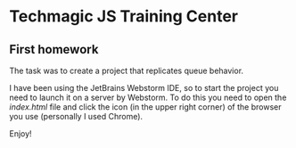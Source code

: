 # Techmagic JS Training Center
## First homework

The task was to create a project that replicates queue behavior.

I have been using the JetBrains Webstorm IDE, so to start the project you need to launch it on a server by Webstorm. To do this you need to open the *index.html* file and click the icon (in the upper right corner) of the browser you use (personally I used Chrome).

Enjoy!